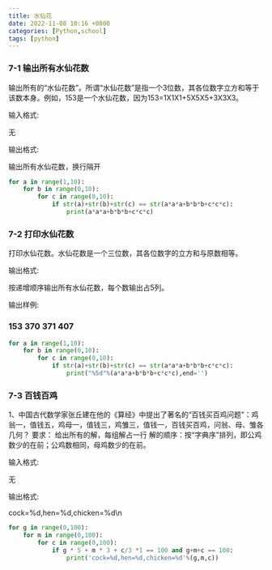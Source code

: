 ```yaml
---
title: 水仙花
date: 2022-11-08 10:16 +0800
categories: [Python,school]
tags: [python]
---
```




### **7-1 输出所有水仙花数**

输出所有的“水仙花数”。所谓“水仙花数”是指一个3位数，其各位数字立方和等于该数本身。例如，153是一个水仙花数，因为153=1X1X1+5X5X5+3X3X3。

输入格式:

无

输出格式:

输出所有水仙花数，换行隔开

```python
for a in range(1,10):
    for b in range(0,10):
        for c in range(0,10):
            if str(a)+str(b)+str(c) == str(a*a*a+b*b*b+c*c*c):
                print(a*a*a+b*b*b+c*c*c)
```





### 7-2 打印水仙花数





打印水仙花数。水仙花数是一个三位数，其各位数字的立方和与原数相等。

输出格式:

按递增顺序输出所有水仙花数，每个数输出占5列。

输出样例:

###   153  370  371  407

```python
for a in range(1,10):
    for b in range(0,10):
        for c in range(0,10):
            if str(a)+str(b)+str(c) == str(a*a*a+b*b*b+c*c*c):
                print("%5d"%(a*a*a+b*b*b+c*c*c),end='')
```





### 7-3 百钱百鸡

1、中国古代数学家张丘建在他的《算经》中提出了著名的“百钱买百鸡问题”：鸡翁一，值钱五，鸡母一，值钱三，鸡雏三，值钱一，百钱买百鸡，问翁、母、雏各几何？
要求：
给出所有的解，每组解占一行
解的顺序：按“字典序”排列，即公鸡数少的在前；公鸡数相同，母鸡数少的在前。

输入格式:

无

输出格式:

cock=%d,hen=%d,chicken=%d\n

```py
for g in range(0,100):
    for m in range(0,100):
        for c in range(0,100):
            if g * 5 + m * 3 + c/3 *1 == 100 and g+m+c == 100:
                print('cock=%d,hen=%d,chicken=%d'%(g,m,c))
```

